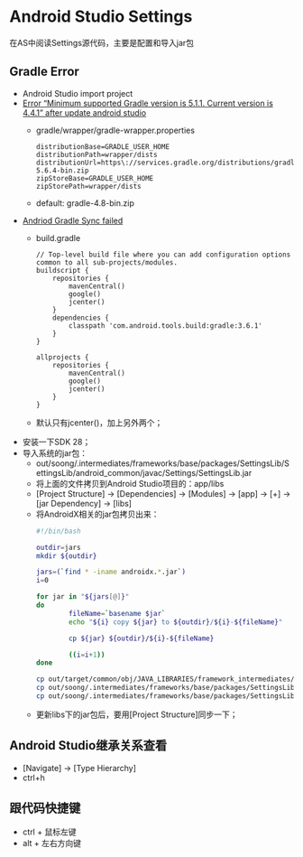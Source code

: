 # Android Studio Settings

在AS中阅读Settings源代码，主要是配置和导入jar包

## Gradle Error

* Android Studio import project
* [Error “Minimum supported Gradle version is 5.1.1. Current version is 4.4.1” after update android studio](https://stackoverflow.com/questions/55782093/error-minimum-supported-gradle-version-is-5-1-1-current-version-is-4-4-1-afte)
  * gradle/wrapper/gradle-wrapper.properties

    ```file
    distributionBase=GRADLE_USER_HOME
    distributionPath=wrapper/dists
    distributionUrl=https\://services.gradle.org/distributions/gradle-5.6.4-bin.zip
    zipStoreBase=GRADLE_USER_HOME
    zipStorePath=wrapper/dists
    ```

  * default: gradle-4.8-bin.zip
* [Andriod Gradle Sync failed](https://stackoverflow.com/questions/60463052/andriod-gradle-sync-failed)
  * build.gradle

    ```file
    // Top-level build file where you can add configuration options common to all sub-projects/modules.
    buildscript {
        repositories {
            mavenCentral()
            google()
            jcenter()
        }
        dependencies {
            classpath 'com.android.tools.build:gradle:3.6.1'
        }
    }
  
    allprojects {
        repositories {
            mavenCentral()
            google()
            jcenter()
        }
    }
    ```

  * 默认只有jcenter()，加上另外两个；
* 安装一下SDK 28；
* 导入系统的jar包：
  * out/soong/.intermediates/frameworks/base/packages/SettingsLib/SettingsLib/android_common/javac/Settings/SettingsLib.jar
  * 将上面的文件拷贝到Android Studio项目的：app/libs
  * [Project Structure] -> [Dependencies] -> [Modules] -> [app] -> [+] -> [jar Dependency] -> [libs]
  * 将AndroidX相关的jar包拷贝出来：
    ```bash
    #!/bin/bash
    
    outdir=jars
    mkdir ${outdir}
    
    jars=(`find * -iname androidx.*.jar`)
    i=0
    
    for jar in "${jars[@]}"
    do
            fileName=`basename $jar`
            echo "${i} copy ${jar} to ${outdir}/${i}-${fileName}"
    
            cp ${jar} ${outdir}/${i}-${fileName}
    
            ((i=i+1))
    done
    
    cp out/target/common/obj/JAVA_LIBRARIES/framework_intermediates/classes.jar ${outdir}
    cp out/soong/.intermediates/frameworks/base/packages/SettingsLib/SettingsLib/android_common/combined/SettingsLib.jar ${outdir}/1-SettingsLib.jar
    cp out/soong/.intermediates/frameworks/base/packages/SettingsLib/SettingsLib/android_common/javac/SettingsLib.jar ${outdir}/2-SettingsLib.jar
    ```
  * 更新libs下的jar包后，要用[Project Structure]同步一下；


## Android Studio继承关系查看

* [Navigate] -> [Type Hierarchy]
* ctrl+h

## 跟代码快捷键

* ctrl + 鼠标左键
* alt + 左右方向键
